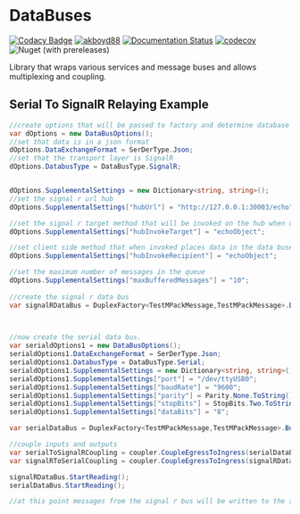# DataBuses
[![Codacy Badge](https://api.codacy.com/project/badge/Grade/24fd2cbbc6984f779b07ebabe998ebca)](https://app.codacy.com/manual/akboyd88/DataBuses?utm_source=github.com&utm_medium=referral&utm_content=akboyd88/DataBuses&utm_campaign=Badge_Grade_Dashboard)
 [![akboyd88](https://circleci.com/gh/akboyd88/DataBuses.svg?style=svg)](https://circleci.com/gh/akboyd88/DataBuses)
[![Documentation Status](https://readthedocs.org/projects/databuses/badge/?version=latest)](https://databuses.readthedocs.io/en/latest/index.html)
 [![codecov](https://codecov.io/gh/akboyd88/DataBuses/branch/master/graph/badge.svg)](https://codecov.io/gh/akboyd88/DataBuses)
 ![Nuget (with prereleases)](https://img.shields.io/nuget/vpre/Boyd.DataBuses)

 Library that wraps various services and message buses and allows multiplexing and coupling.


## Serial To SignalR Relaying Example

``` c#
//create options that will be passed to factory and determine database created
var dOptions = new DataBusOptions();
//set that data is in a json format
dOptions.DataExchangeFormat = SerDerType.Json;
//set that the transport layer is SignalR
dOptions.DatabusType = DataBusType.SignalR;


dOptions.SupplementalSettings = new Dictionary<string, string>();
//set the signal r url hub
dOptions.SupplementalSettings["hubUrl"] = "http://127.0.0.1:30003/echo";

//set the signal r target method that will be invoked on the hub when data is placed inside it
dOptions.SupplementalSettings["hubInvokeTarget"] = "echoObject";

//set client side method that when invoked places data in the data buses queue.
dOptions.SupplementalSettings["hubInvokeRecipient"] = "echoObject";

//set the maximum number of messages in the queue
dOptions.SupplementalSettings["maxBufferedMessages"] = "10";
            
//create the signal r data bus
var signalRDataBus = DuplexFactory<TestMPackMessage,TestMPackMessage>.Build(dOptions);
           


//now create the serial data bus.
var serialdOptions1 = new DataBusOptions();
serialdOptions1.DataExchangeFormat = SerDerType.Json;
serialdOptions1.DatabusType = DataBusType.Serial;
serialdOptions1.SupplementalSettings = new Dictionary<string, string>();
serialdOptions1.SupplementalSettings["port"] = "/dev/ttyUSB0";
serialdOptions1.SupplementalSettings["baudRate"] = "9600";
serialdOptions1.SupplementalSettings["parity"] = Parity.None.ToString();
serialdOptions1.SupplementalSettings["stopBits"] = StopBits.Two.ToString();
serialdOptions1.SupplementalSettings["dataBits"] = "8";

var serialDataBus = DuplexFactory<TestMPackMessage,TestMPackMessage>.Build(serialdOptions1);

//couple inputs and outputs 
var serialToSignalRCoupling = coupler.CoupleEgressToIngress(serialDataBus, signalRDataBus, null, CancellationToken.None);
var signalRToSerialCoupling = coupler.CoupleEgressToIngress(signalRDataBus, serialDataBus, null, CancellationToken.None);

signalRDataBus.StartReading();
serialDataBus.StartReading();

//at this point messages from the signal r bus will be written to the serial com port and messages from the serial com port will be forwarded to the signalr hub

```

